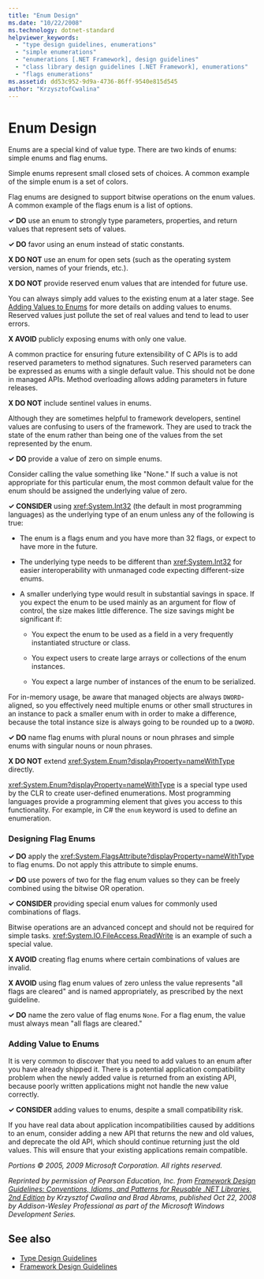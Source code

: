 ```yaml
---
title: "Enum Design"
ms.date: "10/22/2008"
ms.technology: dotnet-standard
helpviewer_keywords:
  - "type design guidelines, enumerations"
  - "simple enumerations"
  - "enumerations [.NET Framework], design guidelines"
  - "class library design guidelines [.NET Framework], enumerations"
  - "flags enumerations"
ms.assetid: dd53c952-9d9a-4736-86ff-9540e815d545
author: "KrzysztofCwalina"
---
```

# Enum Design

Enums are a special kind of value type. There are two kinds of enums: simple enums and flag enums.

Simple enums represent small closed sets of choices. A common example of the simple enum is a set of colors.

Flag enums are designed to support bitwise operations on the enum values. A common example of the flags enum is a list of options.

**✓ DO** use an enum to strongly type parameters, properties, and return values that represent sets of values.

**✓ DO** favor using an enum instead of static constants.

**X DO NOT** use an enum for open sets (such as the operating system version, names of your friends, etc.).

**X DO NOT** provide reserved enum values that are intended for future use.

You can always simply add values to the existing enum at a later stage. See [Adding Values to Enums](#add_value) for more details on adding values to enums. Reserved values just pollute the set of real values and tend to lead to user errors.

**X AVOID** publicly exposing enums with only one value.

A common practice for ensuring future extensibility of C APIs is to add reserved parameters to method signatures. Such reserved parameters can be expressed as enums with a single default value. This should not be done in managed APIs. Method overloading allows adding parameters in future releases.

**X DO NOT** include sentinel values in enums.

Although they are sometimes helpful to framework developers, sentinel values are confusing to users of the framework. They are used to track the state of the enum rather than being one of the values from the set represented by the enum.

**✓ DO** provide a value of zero on simple enums.

Consider calling the value something like "None." If such a value is not appropriate for this particular enum, the most common default value for the enum should be assigned the underlying value of zero.

**✓ CONSIDER** using <xref:System.Int32> (the default in most programming languages) as the underlying type of an enum unless any of the following is true:

- The enum is a flags enum and you have more than 32 flags, or expect to have more in the future.

- The underlying type needs to be different than <xref:System.Int32> for easier interoperability with unmanaged code expecting different-size enums.

- A smaller underlying type would result in substantial savings in space. If you expect the enum to be used mainly as an argument for flow of control, the size makes little difference. The size savings might be significant if:

  - You expect the enum to be used as a field in a very frequently instantiated structure or class.

  - You expect users to create large arrays or collections of the enum instances.

  - You expect a large number of instances of the enum to be serialized.

For in-memory usage, be aware that managed objects are always `DWORD`-aligned, so you effectively need multiple enums or other small structures in an instance to pack a smaller enum with in order to make a difference, because the total instance size is always going to be rounded up to a `DWORD`.

**✓ DO** name flag enums with plural nouns or noun phrases and simple enums with singular nouns or noun phrases.

**X DO NOT** extend <xref:System.Enum?displayProperty=nameWithType> directly.

<xref:System.Enum?displayProperty=nameWithType> is a special type used by the CLR to create user-defined enumerations. Most programming languages provide a programming element that gives you access to this functionality. For example, in C# the `enum` keyword is used to define an enumeration.

<a name="design"></a>

### Designing Flag Enums

**✓ DO** apply the <xref:System.FlagsAttribute?displayProperty=nameWithType> to flag enums. Do not apply this attribute to simple enums.

**✓ DO** use powers of two for the flag enum values so they can be freely combined using the bitwise OR operation.

**✓ CONSIDER** providing special enum values for commonly used combinations of flags.

Bitwise operations are an advanced concept and should not be required for simple tasks. <xref:System.IO.FileAccess.ReadWrite> is an example of such a special value.

**X AVOID** creating flag enums where certain combinations of values are invalid.

**X AVOID** using flag enum values of zero unless the value represents "all flags are cleared" and is named appropriately, as prescribed by the next guideline.

**✓ DO** name the zero value of flag enums `None`. For a flag enum, the value must always mean "all flags are cleared."

<a name="add_value"></a>

### Adding Value to Enums

It is very common to discover that you need to add values to an enum after you have already shipped it. There is a potential application compatibility problem when the newly added value is returned from an existing API, because poorly written applications might not handle the new value correctly.

**✓ CONSIDER** adding values to enums, despite a small compatibility risk.

If you have real data about application incompatibilities caused by additions to an enum, consider adding a new API that returns the new and old values, and deprecate the old API, which should continue returning just the old values. This will ensure that your existing applications remain compatible.

*Portions © 2005, 2009 Microsoft Corporation. All rights reserved.*

*Reprinted by permission of Pearson Education, Inc. from [Framework Design Guidelines: Conventions, Idioms, and Patterns for Reusable .NET Libraries, 2nd Edition](https://www.informit.com/store/framework-design-guidelines-conventions-idioms-and-9780321545619) by Krzysztof Cwalina and Brad Abrams, published Oct 22, 2008 by Addison-Wesley Professional as part of the Microsoft Windows Development Series.*

## See also

- [Type Design Guidelines](../../../docs/standard/design-guidelines/type.md)
- [Framework Design Guidelines](../../../docs/standard/design-guidelines/index.md)
